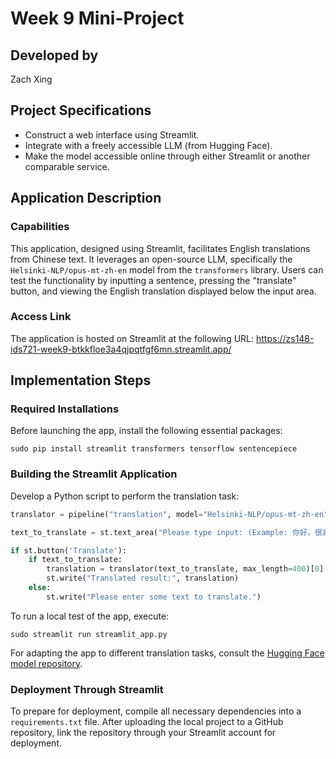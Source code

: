 # Week 9 Mini-Project
## Developed by
Zach Xing

## Project Specifications
- Construct a web interface using Streamlit.
- Integrate with a freely accessible LLM (from Hugging Face).
- Make the model accessible online through either Streamlit or another comparable service.

## Application Description
### Capabilities
This application, designed using Streamlit, facilitates English translations from Chinese text. It leverages an open-source LLM, specifically the `Helsinki-NLP/opus-mt-zh-en` model from the `transformers` library. Users can test the functionality by inputting a sentence, pressing the "translate" button, and viewing the English translation displayed below the input area.

### Access Link
The application is hosted on Streamlit at the following URL: https://zs148-ids721-week9-btkkfloe3a4qjpqtfgf6mn.streamlit.app/

## Implementation Steps
### Required Installations
Before launching the app, install the following essential packages:
```
sudo pip install streamlit transformers tensorflow sentencepiece
```

### Building the Streamlit Application
Develop a Python script to perform the translation task:
```python
translator = pipeline("translation", model="Helsinki-NLP/opus-mt-zh-en")

text_to_translate = st.text_area("Please type input: (Example: 你好，很高兴认识你)", value='', height=250, max_chars=500)

if st.button('Translate'):
    if text_to_translate:
        translation = translator(text_to_translate, max_length=400)[0]['translation_text']
        st.write("Translated result:", translation)
    else:
        st.write("Please enter some text to translate.")
```
To run a local test of the app, execute:
```
sudo streamlit run streamlit_app.py
```
For adapting the app to different translation tasks, consult the [Hugging Face model repository](https://huggingface.co/models).

### Deployment Through Streamlit
To prepare for deployment, compile all necessary dependencies into a `requirements.txt` file. After uploading the local project to a GitHub repository, link the repository through your Streamlit account for deployment.